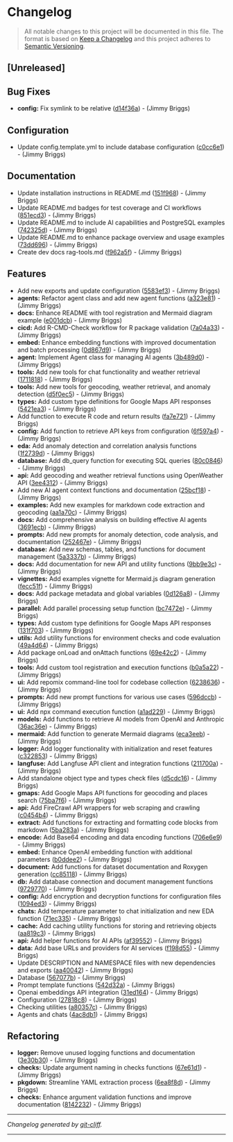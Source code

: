 # Changelog

> All notable changes to this project will be documented in this file. The format is based on
[Keep a Changelog](http://keepachangelog.com/) and this project adheres to
[Semantic Versioning](http://semver.org/).

## [Unreleased]

## Bug Fixes

- **config:** Fix symlink to be relative ([d14f36a](https://github.com/noclocks/noclocksai/commit/d14f36acbcb5c7f0f3962609a01f6913ab8b247d))  - (Jimmy Briggs)

## Configuration

- Update config.template.yml to include database configuration ([c0cc6e1](https://github.com/noclocks/noclocksai/commit/c0cc6e19ec8b4b8f38242254f830aecf11464ca1))  - (Jimmy Briggs)

## Documentation

- Update installation instructions in README.md ([151f968](https://github.com/noclocks/noclocksai/commit/151f96876724ab33c5818836428134673e6fa37f))  - (Jimmy Briggs)
- Update README.md badges for test coverage and CI workflows ([851ecd3](https://github.com/noclocks/noclocksai/commit/851ecd3fdd73b534ee2e1e338aeba4f5fa5616d0))  - (Jimmy Briggs)
- Update README.md to include AI capabilities and PostgreSQL examples ([742325d](https://github.com/noclocks/noclocksai/commit/742325df99c02ecea1ccb849d1fef525fe147b65))  - (Jimmy Briggs)
- Update README.md to enhance package overview and usage examples ([73dd696](https://github.com/noclocks/noclocksai/commit/73dd6966f69870497f19d63193aaafe70f8191d7))  - (Jimmy Briggs)
- Create dev docs rag-tools.md ([f962a5f](https://github.com/noclocks/noclocksai/commit/f962a5f7d0b3c0e290b8cf6e48e61b1b9d0dfd50))  - (Jimmy Briggs)

## Features

- Add new exports and update configuration ([5583ef3](https://github.com/noclocks/noclocksai/commit/5583ef3e8c51e25efb32c80222a14c82301f543d))  - (Jimmy Briggs)
- **agents:** Refactor agent class and add new agent functions ([a323e81](https://github.com/noclocks/noclocksai/commit/a323e81fef7aeb7d795355e2274cd67dad20c34c))  - (Jimmy Briggs)
- **docs:** Enhance README with tool registration and Mermaid diagram example ([e001dcb](https://github.com/noclocks/noclocksai/commit/e001dcbf1ed9464db908a14da05f88ec19ef9812))  - (Jimmy Briggs)
- **cicd:** Add R-CMD-Check workflow for R package validation ([7a04a33](https://github.com/noclocks/noclocksai/commit/7a04a331e0af65a6d0c6c045dc965c17e40c5fdc))  - (Jimmy Briggs)
- **embed:** Enhance embedding functions with improved documentation and batch processing ([0d867d9](https://github.com/noclocks/noclocksai/commit/0d867d9d131330258905e705b736b8c035a3900d))  - (Jimmy Briggs)
- **agent:** Implement Agent class for managing AI agents ([3b489d0](https://github.com/noclocks/noclocksai/commit/3b489d0d6852d539ed367c95971527677b82f0a2))  - (Jimmy Briggs)
- **tools:** Add new tools for chat functionality and weather retrieval ([1711818](https://github.com/noclocks/noclocksai/commit/1711818cab5368963cf465b7c912e0a17f3b2dda))  - (Jimmy Briggs)
- **tools:** Add new tools for geocoding, weather retrieval, and anomaly detection ([d5f0ec5](https://github.com/noclocks/noclocksai/commit/d5f0ec56e20bf8154c4a6938e49cec201a9dbc4c))  - (Jimmy Briggs)
- **types:** Add custom type definitions for Google Maps API responses ([5421ea3](https://github.com/noclocks/noclocksai/commit/5421ea3b3d544c8e821a591a4f1958cc36a6b39e))  - (Jimmy Briggs)
- Add function to execute R code and return results ([fa7e721](https://github.com/noclocks/noclocksai/commit/fa7e7218cf2d2b1d151d42f2bacbd3bd14d8f489))  - (Jimmy Briggs)
- **config:** Add function to retrieve API keys from configuration ([6f597a4](https://github.com/noclocks/noclocksai/commit/6f597a4014936235c3c75e82d33823af6ab6fcb4))  - (Jimmy Briggs)
- **eda:** Add anomaly detection and correlation analysis functions ([1f2739d](https://github.com/noclocks/noclocksai/commit/1f2739d2d48d724672e3d3f368bea0b3f75e2f48))  - (Jimmy Briggs)
- **database:** Add db_query function for executing SQL queries ([80c0846](https://github.com/noclocks/noclocksai/commit/80c084687f1e94ed51de979e07e7af2af03dfeed))  - (Jimmy Briggs)
- **api:** Add geocoding and weather retrieval functions using OpenWeather API ([3ee4312](https://github.com/noclocks/noclocksai/commit/3ee4312ba0e3b57871fa8662046d7b6f910e6852))  - (Jimmy Briggs)
- Add new AI agent context functions and documentation ([25bcf18](https://github.com/noclocks/noclocksai/commit/25bcf184bc4e17ab0008bd939f6e1f9f9321fbb7))  - (Jimmy Briggs)
- **examples:** Add new examples for markdown code extraction and geocoding ([aa1a70c](https://github.com/noclocks/noclocksai/commit/aa1a70ce2b711108c55a7c66a91513cbb97572b8))  - (Jimmy Briggs)
- **docs:** Add comprehensive analysis on building effective AI agents ([3691ecb](https://github.com/noclocks/noclocksai/commit/3691ecbb71b0f8d546dbc79ad76c7afe112e4cb1))  - (Jimmy Briggs)
- **prompts:** Add new prompts for anomaly detection, code analysis, and documentation ([252467e](https://github.com/noclocks/noclocksai/commit/252467e76ba61c6231d8c97a02c7213ec701e71e))  - (Jimmy Briggs)
- **database:** Add new schemas, tables, and functions for document management ([5a3337b](https://github.com/noclocks/noclocksai/commit/5a3337bfc9e1a24c2c767bfe1afdaa963aaac079))  - (Jimmy Briggs)
- **docs:** Add documentation for new API and utility functions ([9bb9e3c](https://github.com/noclocks/noclocksai/commit/9bb9e3ccb9fe72e3dd194473857384c749596da5))  - (Jimmy Briggs)
- **vignettes:** Add examples vignette for Mermaid.js diagram generation ([fecc51f](https://github.com/noclocks/noclocksai/commit/fecc51f3aa423e95afd580039d3c18ad0bd428ed))  - (Jimmy Briggs)
- **docs:** Add package metadata and global variables ([0d126a8](https://github.com/noclocks/noclocksai/commit/0d126a80854830e150d5d727f183f6c5f8066954))  - (Jimmy Briggs)
- **parallel:** Add parallel processing setup function ([bc7472e](https://github.com/noclocks/noclocksai/commit/bc7472e4fd105fdd9f4794fcc27024ef59e7444e))  - (Jimmy Briggs)
- **types:** Add custom type definitions for Google Maps API responses ([131f703](https://github.com/noclocks/noclocksai/commit/131f7036a2e9aa4cf3cd098d0d0efb96b2aa72d7))  - (Jimmy Briggs)
- **utils:** Add utility functions for environment checks and code evaluation ([49a4d64](https://github.com/noclocks/noclocksai/commit/49a4d6450a820c42a558ebec84c51d94b74ef677))  - (Jimmy Briggs)
- Add package onLoad and onAttach functions ([69e42c2](https://github.com/noclocks/noclocksai/commit/69e42c2eba115624f3041ef5d6db881dee70154f))  - (Jimmy Briggs)
- **tools:** Add custom tool registration and execution functions ([b0a5a22](https://github.com/noclocks/noclocksai/commit/b0a5a221efd8ac624e668bdfe4f863f5f1984380))  - (Jimmy Briggs)
- **ui:** Add repomix command-line tool for codebase collection ([6238636](https://github.com/noclocks/noclocksai/commit/6238636e11eb69a3a97f01aac7890884d2e6b0e7))  - (Jimmy Briggs)
- **prompts:** Add new prompt functions for various use cases ([596dccb](https://github.com/noclocks/noclocksai/commit/596dccb9f5bd7d2d3e6e39bf3b7bb77831981a7e))  - (Jimmy Briggs)
- **ui:** Add npx command execution function ([a1ad229](https://github.com/noclocks/noclocksai/commit/a1ad229d5519907ac78959cf082eb18112c8f684))  - (Jimmy Briggs)
- **models:** Add functions to retrieve AI models from OpenAI and Anthropic ([36ac36e](https://github.com/noclocks/noclocksai/commit/36ac36eaaff711561499d6aaa76a21434ada89a6))  - (Jimmy Briggs)
- **mermaid:** Add function to generate Mermaid diagrams ([eca3eeb](https://github.com/noclocks/noclocksai/commit/eca3eebf95512eac717dc8b6e111e63f2ffd20f9))  - (Jimmy Briggs)
- **logger:** Add logger functionality with initialization and reset features ([c322853](https://github.com/noclocks/noclocksai/commit/c322853e9fef73b1ee805ece6cea87f9e26f8fee))  - (Jimmy Briggs)
- **langfuse:** Add Langfuse API client and integration functions ([211700a](https://github.com/noclocks/noclocksai/commit/211700ad41e925435f329cd9ba9381a30283e93b))  - (Jimmy Briggs)
- Add standalone object type and types check files ([d5cdc16](https://github.com/noclocks/noclocksai/commit/d5cdc1661340515209c8938e8aa495dc3398c365))  - (Jimmy Briggs)
- **gmaps:** Add Google Maps API functions for geocoding and places search ([75ba7f6](https://github.com/noclocks/noclocksai/commit/75ba7f6604300b6728b8605d4a1767e74f7f3fc4))  - (Jimmy Briggs)
- **api:** Add FireCrawl API wrappers for web scraping and crawling ([c0454b4](https://github.com/noclocks/noclocksai/commit/c0454b4e46b981d2b12502e296a07a07de53716e))  - (Jimmy Briggs)
- **extract:** Add functions for extracting and formatting code blocks from markdown ([5ba283a](https://github.com/noclocks/noclocksai/commit/5ba283afcd54f746571f4bb4930a217e364c1176))  - (Jimmy Briggs)
- **encode:** Add Base64 encoding and data encoding functions ([706e6e9](https://github.com/noclocks/noclocksai/commit/706e6e95ccf97224c3ecbc7c0962e8d941e6e727))  - (Jimmy Briggs)
- **embed:** Enhance OpenAI embedding function with additional parameters ([b0ddee2](https://github.com/noclocks/noclocksai/commit/b0ddee23df29695c7d7072ae4186c4e8be3c1810))  - (Jimmy Briggs)
- **document:** Add functions for dataset documentation and Roxygen generation ([cc85118](https://github.com/noclocks/noclocksai/commit/cc85118dae2cbe8df6dc49db46edab9073599031))  - (Jimmy Briggs)
- **db:** Add database connection and document management functions ([9729770](https://github.com/noclocks/noclocksai/commit/972977070ecdce51d9d75bd397cc36fbf036dbea))  - (Jimmy Briggs)
- **config:** Add encryption and decryption functions for configuration files ([1094ed3](https://github.com/noclocks/noclocksai/commit/1094ed3b1ddc0a2665e2ff64875b0eaf05f9d8ba))  - (Jimmy Briggs)
- **chats:** Add temperature parameter to chat initialization and new EDA function ([71ec335](https://github.com/noclocks/noclocksai/commit/71ec33521422468a81af8ddfad449b4563f82e73))  - (Jimmy Briggs)
- **cache:** Add caching utility functions for storing and retrieving objects ([aa819c3](https://github.com/noclocks/noclocksai/commit/aa819c31abf3833950d8d822bf6424b226c02c37))  - (Jimmy Briggs)
- **api:** Add helper functions for AI APIs ([af39552](https://github.com/noclocks/noclocksai/commit/af3955291e9843ed76691e236c15e41e4058e587))  - (Jimmy Briggs)
- **data:** Add base URLs and providers for AI services ([f198d55](https://github.com/noclocks/noclocksai/commit/f198d553c8b7f977c75a1e26e271915a30fef6d8))  - (Jimmy Briggs)
- Update DESCRIPTION and NAMESPACE files with new dependencies and exports ([aa40042](https://github.com/noclocks/noclocksai/commit/aa40042fe63d8e7ef512e1fed92513c5b56e9474))  - (Jimmy Briggs)
- Database ([567077b](https://github.com/noclocks/noclocksai/commit/567077b44b976f0d872b3b28e19345c760fb50f6))  - (Jimmy Briggs)
- Prompt template functions ([542d32a](https://github.com/noclocks/noclocksai/commit/542d32a42150e0abbd8a7528edb4647ea41748ef))  - (Jimmy Briggs)
- Openai embeddings API integration ([31ed164](https://github.com/noclocks/noclocksai/commit/31ed1646ddce33ddaef7189a74473c65dd1f6e4e))  - (Jimmy Briggs)
- Configuration ([27818c8](https://github.com/noclocks/noclocksai/commit/27818c8f5b7ee9ec28920bd1474f8215067cffa6))  - (Jimmy Briggs)
- Checking utilities ([a80357c](https://github.com/noclocks/noclocksai/commit/a80357c261b0567a9fe154d357bf235cf864486f))  - (Jimmy Briggs)
- Agents and chats ([4ac8db1](https://github.com/noclocks/noclocksai/commit/4ac8db1e3ba4c6a2132cc44aa60f5cd3bc944e03))  - (Jimmy Briggs)

## Refactoring

- **logger:** Remove unused logging functions and documentation ([3e30b30](https://github.com/noclocks/noclocksai/commit/3e30b302fdf1b6dea86d61b309467bee3f6ccbd0))  - (Jimmy Briggs)
- **checks:** Update argument naming in checks functions ([67e61d1](https://github.com/noclocks/noclocksai/commit/67e61d184570c8e9faca665ab685839cb39a14f2))  - (Jimmy Briggs)
- **pkgdown:** Streamline YAML extraction process ([6ea8f8d](https://github.com/noclocks/noclocksai/commit/6ea8f8de3819966249625c47e3828e88ae18ebb0))  - (Jimmy Briggs)
- **checks:** Enhance argument validation functions and improve documentation ([8142232](https://github.com/noclocks/noclocksai/commit/814223232273ee92071a0f04ad5741bdf8a8d170))  - (Jimmy Briggs)

***
*Changelog generated by [git-cliff](https://github.com/orhun/git-cliff).*
***
